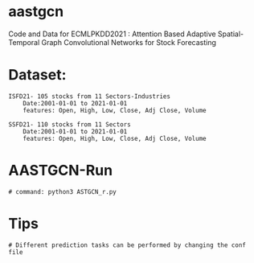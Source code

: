 # aastgcn
Code and Data for ECMLPKDD2021 : Attention Based Adaptive Spatial-Temporal Graph Convolutional Networks for Stock Forecasting

# Dataset:
    ISFD21- 105 stocks from 11 Sectors-Industries
        Date:2001-01-01 to 2021-01-01
        features: Open, High, Low, Close, Adj Close, Volume

    SSFD21- 110 stocks from 11 Sectors
        Date:2001-01-01 to 2021-01-01
        features: Open, High, Low, Close, Adj Close, Volume

# AASTGCN-Run
    # command: python3 ASTGCN_r.py

# Tips
    # Different prediction tasks can be performed by changing the conf file